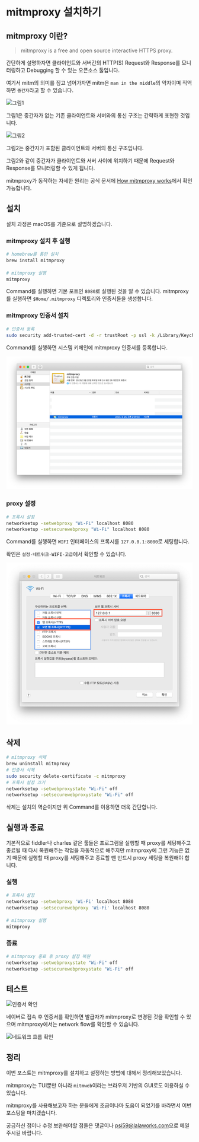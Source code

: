 # mitmproxy 설치하기

## mitmproxy 이란?
> mitmproxy is a free and open source interactive HTTPS proxy.

간단하게 설명하자면 클라이언트와 서버간의 HTTP(S) Request와 Response를 모니터링하고 Debugging 할 수 있는 오픈소스 툴입니다.

여기서 mitm의 의미를 짚고 넘어가자면 mitm은 `man in the middle`의 약자이며 직역하면 `중간자`라고 할 수 있습니다.

![그림1](imagesreq-res.jpg)

그림1은 중간자가 없는 기존 클라이언트와 서버와의 통신 구조는 간략하게 표현한 것입니다.

![그림2](imagesreq-res-with-mitm.jpg)

그림2는 중간자가 포함된 클라이언트와 서버의 통신 구조입니다.

그림2와 같이 중간자가 클라이언트와 서버 사이에 위치하기 때문에 Request와 Response를 모니터링할 수 있게 됩니다.

mitmproxy가 동작하는 자세한 원리는 공식 문서에 [How mitmproxy works](https://docs.mitmproxy.org/stable/concepts-howmitmproxyworks/)에서 확인 가능합니다.

## 설치

설치 과정은 macOS를 기준으로 설명하겠습니다.

### mitmproxy 설치 후 실행
```bash
# homebrew를 통한 설치
brew install mitmproxy

# mitmproxy 실행
mitmproxy
```
Command를 실행하면 기본 포트인 `8080`로 실행된 것을 알 수 있습니다.
mitmproxy를 실행하면 `$Home/.mitmproxy` 디렉토리와  인증서들을 생성합니다.

### mitmproxy 인증서 설치
```bash
# 인증서 등록
sudo security add-trusted-cert -d -r trustRoot -p ssl -k /Library/Keychains/System.keychain $HOME/.mitmproxy/mitmproxy-ca-cert.pem 
```

Command를 실행하면 시스템 키체인에 mitmproxy 인증서를 등록합니다.

![인증서 등록](images/certificates-registration.png)

### proxy 설정
```bash
# 프록시 설정
networksetup -setwebproxy "Wi-Fi" localhost 8080
networksetup -setsecurewebproxy "Wi-Fi" localhost 8080
```

Command를 실행하면 `WIFI` 인터페이스의 프록시를 `127.0.0.1:8080`로 세팅합니다.

확인은 `설정-네트워크-WIFI-고급`에서 확인할 수 있습니다.

![proxy 설정](images/proxy-setting.png)

## 삭제
```bash
# mitmproxy 삭제
brew uninstall mitmproxy
# 인증서 삭제
sudo security delete-certificate -c mitmproxy
# 프록시 설정 끄기
networksetup -setwebproxystate "Wi-Fi" off
networksetup -setsecurewebproxystate "Wi-Fi" off
```

삭제는 설치의 역순이지만 위 Command를 이용하면 더욱 간단합니다.

## 실행과 종료

기본적으로 fiddler나 charles 같은 툴들은 프로그램을 실행할 때 proxy를 세팅해주고 종료될 때 다시 복원해주는 작업을 자동적으로 해주지만 mitmproxy에 그런 기능은 없기 때문에 실행할 때 proxy를 세팅해주고 종료할 땐 반드시 proxy 세팅을 복원해야 합니다.

### 실행 
```bash
# 프록시 설정
networksetup -setwebproxy 'Wi-Fi' localhost 8080 
networksetup -setsecurewebproxy 'Wi-Fi' localhost 8080

# mitmproxy 실행
mitmproxy
```

### 종료
```bash
# mitmproxy 종료 후 proxy 설정 복원
networksetup -setwebproxystate "Wi-Fi" off
networksetup -setsecurewebproxystate "Wi-Fi" off
```

## 테스트

![인증서 확인](imagescertificates.png)

네이버로 접속 후 인증서를 확인하면 발급자가 mitmproxy로 변경된 것을 확인할 수 있으며 mitmproxy에서는 network flow를 확인할 수 있습니다.

![네트워크 흐름 확인](imagesnetwork-flow.png)

## 정리

이번 포스트는 mitmproxy를 설치하고 설정하는 방법에 대해서 정리해보았습니다.

mitmproxy는 TUI뿐만 아니라 `mitmweb`이라는 브라우저 기반의 GUI로도 이용하실 수 있습니다.

mitmproxy를 사용해보고자 하는 분들에게 조금이나마 도움이 되었기를 바라면서 이번 포스팅을 마치겠습니다.

궁금하신 점이나 수정 보완해야할 점들은 댓글이나 [psi59@lalaworks.com](mailto:psi59@lalaworks.com)으로 메일 주시길 바랍니다.



